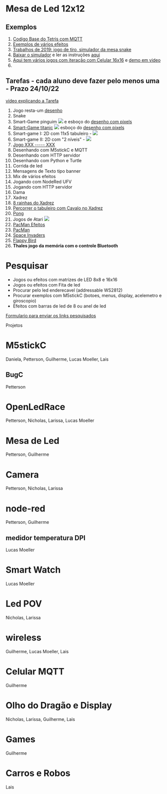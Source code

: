 # Mesa de Led 12x12

## Exemplos

1. [Codigo Base do Tetris com MQTT](https://github.com/arduinoufv/inf351/blob/master/2022/Tarefa2/tetris12x12mqtt.ino)
2. [Exemplos de vários efeitos](https://github.com/cacauvicosa/inf351_2019/tree/master/mesaleds)
3. [Trabalhos de 2019: jogo de tiro, simulador da mesa,snake](https://github.com/cacauvicosa/inf351_2019/tree/master/trabalhos/t3)
4. [Baixar o simulador](https://github.com/arduinoufv/inf351/blob/master/2022/Tarefa2/Simulador_Arthur_mesa.zip) e ler as instruções [aqui](https://github.com/cacauvicosa/inf351_2019/tree/master/trabalhos/t3/Arthur/simulador)
5. [Aqui tem vários jogos com iteração com Celular 16x16](https://github.com/vvip-68/GyverMatrixWiFi/tree/master/firmware/GyverMatrixOS_v1.15) e [demo em video](https://www.hackster.io/mircemk/how-to-control-16x16-ws2812-led-matrix-with-smartphone-c073fb)
6. 

## Tarefas - cada aluno deve fazer pelo menos uma - Prazo 24/10/22

[vídeo explicando a Tarefa](https://youtu.be/zXOHD-Yaw5Y)

1. Jogo resta-um [desenho](https://excalidraw.com/#json=RucuUw7RY4xauHTp9IoR5,zuLtP0biFZw1YVcZ-0k3Xw)
2. Snake
3. Smart-Game pinguim  ![](https://m.media-amazon.com/images/I/61fufDv6sOL.jpg) e esboço do [desenho com pixels](https://excalidraw.com/#json=mTM3_TxgCE_aXToRfv4zu,qv5fqJ7jAXpMKpCNstsmXA)
5. [Smart-Game titanic](https://apkcombo.com/titanic-by-smartgames/com.smartgameslive.titanichd/) ![](https://play-lh.googleusercontent.com/l4Rh-7PChwk2V2rG8Dxi7tfJlNHYp6MDV7IM1UjWPGhXBKcNXOTXr76OdSDsNCrQS50=w1024-h768-rw) esboço do [desenho com pixels](https://excalidraw.com/#json=8LudVR_9CzNAwCZCEQ3hY,FYl-_l1Nlq-hQ4vlAJMoRg)
6. Smart-game I: 2D com 11x5 tabuleiro - ![](https://github.com/arduinoufv/inf351/blob/master/2022/Tarefa2/Screenshot%20from%202022-10-07%2014-20-30.png?raw=true)
7. Smart-game II: 2D com "2 níveis" - ![](https://github.com/arduinoufv/inf351/blob/master/2022/Tarefa2/Screenshot%20from%202022-10-07%2014-19-27.png?raw=true)
8. [Jogo XXX ----- XXX](https://excalidraw.com/#json=5cX15uyz0CgsgJlB_BlzJ,Q9f-21f8RC4HnP3YjOp8NA)
9. Desenhando com M5stickC e MQTT
10. Desenhando com HTTP servidor
11. Desenhando com Python e Turtle
12. Corrida de led
13. Mensagens de Texto tipo banner 
14. Mix de vários efeitos
15. Jogando com NodeRed UFV
16. Jogando com HTTP servidor
17. Dama
18. Xadrez
19. [8 rainhas do Xadrez](https://upload.wikimedia.org/wikipedia/commons/1/1f/Eight-queens-animation.gif?20070625172331)
20. [Percorrer o tabuleiro com Cavalo no Xadrez](https://upload.wikimedia.org/wikipedia/commons/c/ca/Knights-Tour-Animation.gif)
21. [Pong](https://media3.giphy.com/media/aTGwuEFyg6d8c/giphy.gif)
22. Jogos de Atari ![](https://production-media.paperswithcode.com/thumbnails/task/task-0000000900-b86ba7ff.jpg)
23. [PacMan Efeitos](https://youtu.be/veKGdG0BZMw)
24. [PacMan](https://media.tenor.com/uVZUsEolHw4AAAAd/pacman.gif)
25. [Space Invaders](https://cdn.dribbble.com/users/1035257/screenshots/4835179/2.gif)
26. [Flappy Bird](https://www.hackster.io/gatoninja236/playing-flappy-bird-on-an-led-matrix-d1a1c9)
27.  **Thales jogo da memória com o controle Bluetooth** 




# Pesquisar

* Jogos ou efeitos com matrizes de LED 8x8 e 16x16
* Jogos ou efeitos com Fita de led
* Procurar pelo led enderecavel (addressable WS2812)
* Procurar exemplos com M5stickC  (botoes, menus, display, acelemetro e giroscopio)
* Efeitos com barras de led de 8 ou anel de led

[Formulario para enviar os links pesquisados](https://forms.gle/PhXehoxxgXyJ2Aek8)


Projetos

# M5stickC

Daniela, Petterson, Guilherme, Lucas Moeller, Lais



## BugC

Petterson

# OpenLedRace

Petterson, Nicholas, Larissa, Lucas Moeller

# Mesa de Led

Petterson, Guilherme

# Camera

Petterson, Nicholas, Larissa

# node-red

Petterson, Guilherme

## medidor temperatura DPI

Lucas Moeller

# Smart Watch

Lucas Moeller


# Led POV

Nicholas, Larissa

# wireless

Guilherme, Lucas Moeller, Lais


# Celular MQTT

Guilherme


# Olho do Dragão e Display

Nicholas, Larissa, Guilherme, Lais


# Games

Guilherme

# Carros e Robos

Lais

